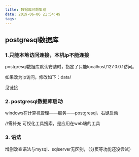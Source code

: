 ```yaml
---
title: 数据库问题集结
date: 2019-06-06 21:54:49
tags:
---
```


## postgresql数据库

### 1.只能本地访问连接，本机ip不能连接

postgresql数据库默认安装时，指定了只能localhost/127.0.0.1访问。

如果改为ip访问，修改如下：data/

见链接

### 2. postgresql数据库启动

windows在计算机管理——服务——postgresql，右键启动

//需补充
可视化工具搜索，是应用在web端的工具

### 3. 语法

增删改查语法与mysql、sqlserver无区别，（分页等功能还没尝试）